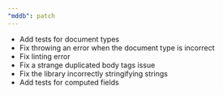 ```yaml
---
"mddb": patch
---
```


- Add tests for document types
- Fix throwing an error when the document type is incorrect
- Fix linting error
- Fix a strange duplicated body tags issue
- Fix the library incorrectly stringifying strings
- Add tests for computed fields
